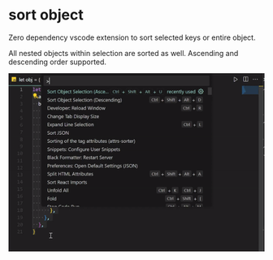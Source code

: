 # sort object

Zero dependency vscode extension to sort selected keys or entire object. 

All nested objects within selection are sorted as well.
Ascending and descending order supported.

![](./assets/demoosrt2.gif)
